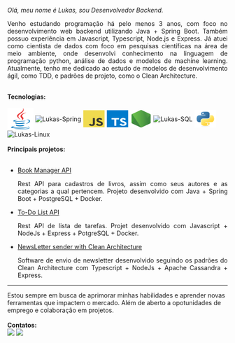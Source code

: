 <i>Olá, meu nome é Lukas, sou Desenvolvedor Backend.</i> 
<p align='justify'>
  Venho estudando programação há pelo menos 3 anos, com foco no desenvolvimento web backend utilizando Java + Spring Boot. Também possuo experiência em Javascript, Typescript, Node.js e Express. Já atuei como cientista de dados com foco em pesquisas científicas na área de meio ambiente, onde desenvolvi conhecimento na linguagem de programação python, análise de dados e modelos de machine learning. Atualmente, tenho me dedicado ao estudo de modelos de desenvolvimento ágil, como TDD, e padrões de projeto, como o Clean Architecture.
</p>
   
<div style="display: inline_block"><br> 
  <b>Tecnologias:</b><br><br>
  <img align="center" alt="Lukas-Java" height="50" width="60" src="https://raw.githubusercontent.com/devicons/devicon/1119b9f84c0290e0f0b38982099a2bd027a48bf1/icons/java/java-original.svg">
  <img align="center" alt="Lukas-Spring" height="40" width="40" src="https://cdn.freebiesupply.com/logos/large/2x/spring-3-logo-png-transparent.png">
  <img align="center" alt="Lukas-Javascript" height="40" width="50" src="https://raw.githubusercontent.com/devicons/devicon/master/icons/javascript/javascript-original.svg">
  <img align="center" alt="Lukas-TypeScript" height="40" width="50" src="https://raw.githubusercontent.com/devicons/devicon/master/icons/typescript/typescript-original.svg">
  <img align="center" alt="Lukas-Nodejs" height="40" width="50" src="https://raw.githubusercontent.com/devicons/devicon/master/icons/nodejs/nodejs-original.svg">
  <img align="center" alt="Lukas-SQL" height="40" width="50" src="https://img.icons8.com/external-flat-juicy-fish/344/external-sql-coding-and-development-flat-flat-juicy-fish.png">
  <img align="center" alt="Lukas-Python" height="40" width="50" src="https://raw.githubusercontent.com/devicons/devicon/master/icons/python/python-original.svg">
  <img align="center" alt="Lukas-Linux" height="40" width="40" src="https://upload.wikimedia.org/wikipedia/commons/thumb/3/35/Tux.svg/864px-Tux.svg.png">
</div>
<br>
<div align='justify'>
  <b>Principais projetos:</b><br><br>
  <ul>
    <li>
      <a href='https://github.com/Lukasveiga/book-manager'>Book Manager API</a>
  <p>Rest API para cadastros de livros, assim como seus autores e as categorias a qual pertencem. Projeto desenvolvido com Java + Spring Boot + PostgreSQL + Docker.</p>
    </li>
    <li>
      <a href='https://github.com/Lukasveiga/todo-list-node-api'>To-Do List API</a>
  <p>Rest API de lista de tarefas. Projet desenvolvido com Javascript + NodeJs + Express + PotgreSQL + Docker.</p>
    </li>
    <li>
      <a href='https://github.com/Lukasveiga/newsletter-sender-clean-arch'>NewsLetter sender with Clean Architecture</a>
  <p>Software de envio de newsletter desenvolvido seguindo os padrões do Clean Architecture com Typescript + NodeJs + Apache Cassandra + Express.</p>
    </li>
  </ul>
</div>

---

<div> 
  Estou sempre em busca de aprimorar minhas habilidades e aprender novas ferramentas que impactem o mercado. Além de aberto a opotunidades de emprego e colaboração em projetos.<br><br>
  <b>Contatos:</b><br>
  <a href = "mailto:lukas.veiga10@gmail.com"><img src="https://img.shields.io/badge/-Gmail-%23333?style=for-the-badge&logo=gmail&logoColor=white" target="_blank"></a>
  <a href="https://www.linkedin.com/in/lukas-veiga-79371b20a" target="_blank"><img src="https://img.shields.io/badge/-LinkedIn-%230077B5?style=for-the-badge&logo=linkedin&logoColor=white" target="_blank"></a>
</div>
